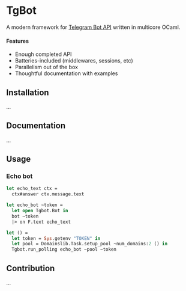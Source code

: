 # TgBot

A modern framework for [Telegram Bot API](https://core.telegram.org/bots/api) written in multicore OCaml.

#### Features

- Enough completed API
- Batteries-included (middlewares, sessions, etc)
- Parallelism out of the box
- Thoughtful documentation with examples

## Installation

...

## Documentation

...

## Usage

### Echo bot

```ocaml
let echo_text ctx =
  ctx#answer ctx.message.text

let echo_bot ~token =
  let open Tgbot.Bot in
  bot ~token
  |> on F.text echo_text

let () =
  let token = Sys.getenv "TOKEN" in
  let pool = Domainslib.Task.setup_pool ~num_domains:2 () in
  Tgbot.run_polling echo_bot ~pool ~token
```

## Contribution

...
